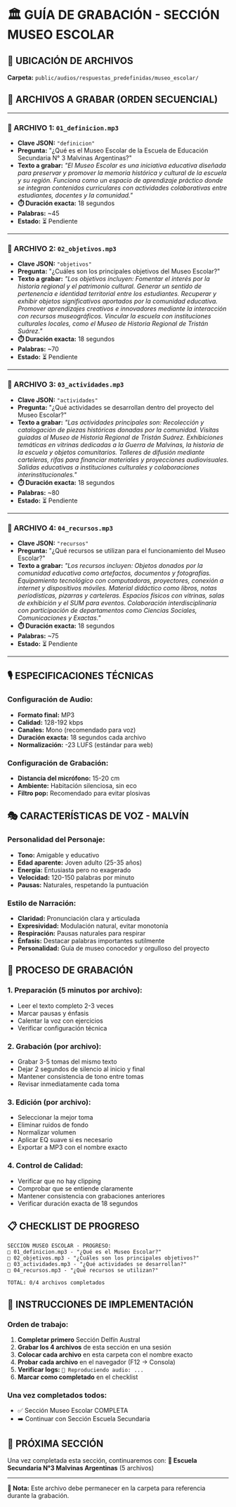 # 🏛️ GUÍA DE GRABACIÓN - SECCIÓN MUSEO ESCOLAR

## 📁 **UBICACIÓN DE ARCHIVOS**
**Carpeta:** `public/audios/respuestas_predefinidas/museo_escolar/`

## 🎯 **ARCHIVOS A GRABAR (ORDEN SECUENCIAL)**

---

### **🎵 ARCHIVO 1: `01_definicion.mp3`**
- **Clave JSON:** `"definicion"`
- **Pregunta:** "¿Qué es el Museo Escolar de la Escuela de Educación Secundaria N° 3 Malvinas Argentinas?"
- **Texto a grabar:** 
  *"El Museo Escolar es una iniciativa educativa diseñada para preservar y promover la memoria histórica y cultural de la escuela y su región. Funciona como un espacio de aprendizaje práctico donde se integran contenidos curriculares con actividades colaborativas entre estudiantes, docentes y la comunidad."*
- **⏱️ Duración exacta:** 18 segundos
- **Palabras:** ~45
- **Estado:** ⏳ Pendiente

---

### **🎵 ARCHIVO 2: `02_objetivos.mp3`**
- **Clave JSON:** `"objetivos"`
- **Pregunta:** "¿Cuáles son los principales objetivos del Museo Escolar?"
- **Texto a grabar:**
  *"Los objetivos incluyen: Fomentar el interés por la historia regional y el patrimonio cultural. Generar un sentido de pertenencia e identidad territorial entre los estudiantes. Recuperar y exhibir objetos significativos aportados por la comunidad educativa. Promover aprendizajes creativos e innovadores mediante la interacción con recursos museográficos. Vincular la escuela con instituciones culturales locales, como el Museo de Historia Regional de Tristán Suárez."*
- **⏱️ Duración exacta:** 18 segundos
- **Palabras:** ~70
- **Estado:** ⏳ Pendiente

---

### **🎵 ARCHIVO 3: `03_actividades.mp3`**
- **Clave JSON:** `"actividades"`
- **Pregunta:** "¿Qué actividades se desarrollan dentro del proyecto del Museo Escolar?"
- **Texto a grabar:**
  *"Las actividades principales son: Recolección y catalogación de piezas históricas donadas por la comunidad. Visitas guiadas al Museo de Historia Regional de Tristán Suárez. Exhibiciones temáticas en vitrinas dedicadas a la Guerra de Malvinas, la historia de la escuela y objetos comunitarios. Talleres de difusión mediante carteleras, rifas para financiar materiales y proyecciones audiovisuales. Salidas educativas a instituciones culturales y colaboraciones interinstitucionales."*
- **⏱️ Duración exacta:** 18 segundos
- **Palabras:** ~80
- **Estado:** ⏳ Pendiente

---

### **🎵 ARCHIVO 4: `04_recursos.mp3`**
- **Clave JSON:** `"recursos"`
- **Pregunta:** "¿Qué recursos se utilizan para el funcionamiento del Museo Escolar?"
- **Texto a grabar:**
  *"Los recursos incluyen: Objetos donados por la comunidad educativa como artefactos, documentos y fotografías. Equipamiento tecnológico con computadoras, proyectores, conexión a internet y dispositivos móviles. Material didáctico como libros, notas periodísticas, pizarras y carteleras. Espacios físicos con vitrinas, salas de exhibición y el SUM para eventos. Colaboración interdisciplinaria con participación de departamentos como Ciencias Sociales, Comunicaciones y Exactas."*
- **⏱️ Duración exacta:** 18 segundos
- **Palabras:** ~75
- **Estado:** ⏳ Pendiente

---

## 🎙️ **ESPECIFICACIONES TÉCNICAS**

### **Configuración de Audio:**
- **Formato final:** MP3
- **Calidad:** 128-192 kbps
- **Canales:** Mono (recomendado para voz)
- **Duración exacta:** 18 segundos cada archivo
- **Normalización:** -23 LUFS (estándar para web)

### **Configuración de Grabación:**
- **Distancia del micrófono:** 15-20 cm
- **Ambiente:** Habitación silenciosa, sin eco
- **Filtro pop:** Recomendado para evitar plosivas

## 🎭 **CARACTERÍSTICAS DE VOZ - MALVÍN**

### **Personalidad del Personaje:**
- **Tono:** Amigable y educativo
- **Edad aparente:** Joven adulto (25-35 años)
- **Energía:** Entusiasta pero no exagerado
- **Velocidad:** 120-150 palabras por minuto
- **Pausas:** Naturales, respetando la puntuación

### **Estilo de Narración:**
- **Claridad:** Pronunciación clara y articulada
- **Expresividad:** Modulación natural, evitar monotonía
- **Respiración:** Pausas naturales para respirar
- **Énfasis:** Destacar palabras importantes sutilmente
- **Personalidad:** Guía de museo conocedor y orgulloso del proyecto

## 📝 **PROCESO DE GRABACIÓN**

### **1. Preparación (5 minutos por archivo):**
- Leer el texto completo 2-3 veces
- Marcar pausas y énfasis
- Calentar la voz con ejercicios
- Verificar configuración técnica

### **2. Grabación (por archivo):**
- Grabar 3-5 tomas del mismo texto
- Dejar 2 segundos de silencio al inicio y final
- Mantener consistencia de tono entre tomas
- Revisar inmediatamente cada toma

### **3. Edición (por archivo):**
- Seleccionar la mejor toma
- Eliminar ruidos de fondo
- Normalizar volumen
- Aplicar EQ suave si es necesario
- Exportar a MP3 con el nombre exacto

### **4. Control de Calidad:**
- Verificar que no hay clipping
- Comprobar que se entiende claramente
- Mantener consistencia con grabaciones anteriores
- Verificar duración exacta de 18 segundos

## 📋 **CHECKLIST DE PROGRESO**

```
SECCIÓN MUSEO ESCOLAR - PROGRESO:
□ 01_definicion.mp3 - "¿Qué es el Museo Escolar?"
□ 02_objetivos.mp3 - "¿Cuáles son los principales objetivos?"
□ 03_actividades.mp3 - "¿Qué actividades se desarrollan?"
□ 04_recursos.mp3 - "¿Qué recursos se utilizan?"

TOTAL: 0/4 archivos completados
```

## 🚀 **INSTRUCCIONES DE IMPLEMENTACIÓN**

### **Orden de trabajo:**
1. **Completar primero** Sección Delfín Austral
2. **Grabar los 4 archivos** de esta sección en una sesión
3. **Colocar cada archivo** en esta carpeta con el nombre exacto
4. **Probar cada archivo** en el navegador (F12 → Consola)
5. **Verificar logs:** `🎵 Reproduciendo audio: ...`
6. **Marcar como completado** en el checklist

### **Una vez completados todos:**
- ✅ Sección Museo Escolar COMPLETA
- ➡️ Continuar con Sección Escuela Secundaria

## 🎯 **PRÓXIMA SECCIÓN**
Una vez completada esta sección, continuaremos con:
**🏫 Escuela Secundaria N°3 Malvinas Argentinas** (5 archivos)

---

**📝 Nota:** Este archivo debe permanecer en la carpeta para referencia durante la grabación.